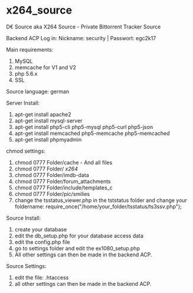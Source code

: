 # x264_source
D€ Source aka X264 Source - Private Bittorrent Tracker Source

Backend ACP Log in:
Nickname: security | Passwort: egc2k17

Main requirements:
1. MySQL
2. memcache for V1 and V2
3. php 5.6.x
4. SSL

Source language: german 

Server Install:
1. apt-get install apache2
2. apt-get install mysql-server
3. apt-get install php5-cli php5-mysql php5-curl php5-json
4. apt-get install memcached php5-memcache php5-memcached
5. apt-get install phpmyadmin

chmod settings:
1. chmod 0777 Folder/cache - And all files
2. chmod 0777 Folder/ _x264_
3. chmod 0777 Folder/imdb-data
4. chmod 0777 Folder/forum_attachments
5. chmod 0777 Folder/include/templates_c
6. chmod 0777 Folder/pic/smilies
7. change the tsstatus_viewer.php in the tststatus folder and change your foldername: require_once("/home/your_folder/tsstatus/ts3ssv.php");

Source Install:
1. create your database
2. edit the db_setup.php for your database access data
3. edit the config.php file
4. go to settings folder and edit the ex1080_setup.php
5. All other settings can then be made in the backend ACP.

Source Settings:
1. edit the file: .htaccess
2. all other settings can then be made in the backend ACP.
